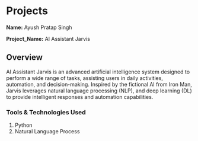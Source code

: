 # Projects

**Name:** Ayush Pratap Singh

**Project_Name:**  AI Assistant Jarvis

## Overview
AI Assistant Jarvis is an advanced artificial intelligence system designed to perform a wide range of tasks, assisting users in daily activities, automation, and decision-making. Inspired by the fictional AI from Iron Man, Jarvis leverages natural language processing (NLP),  and deep learning (DL) to provide intelligent responses and automation capabilities.

### Tools & Technologies Used
1. Python
2. Natural Language Process
   
